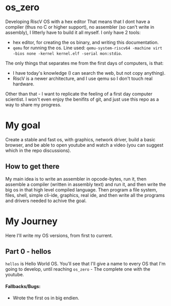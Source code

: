 # os_zero
Developing RiscV OS with a hex editor
That means that I dont have a compiler (thus no C or higher support), no assembler (so can't write in assembly), I litterly have to build it all myself. I only have 2 tools:
- hex editor, for creating the os binary, and writing this documentation.
- `qemu` for running the os. Line used: `qemu-system-riscv64 -machine virt -bios none -kernel kernel.elf -serial mon:stdio`.

The only things that separates me from the first days of computers, is that:
- I have today's knowledge (I can search the web, but not copy anything).
- RiscV is a newer architecture, and I use qemu so I don't touch real hardware.

Other than that - I want to replicate the feeling of a first day computer scientist. I won't even enjoy the benifits of git, and just use this repo as a way to share my progress.

# My goal
Create a stable and fast os, with graphics, network driver, build a basic browser, and be able to open youtube and watch a video (you can suggest which in the repo discussions).

## How to get there
My main idea is to write an assembler in opcode-bytes, run it, then assemble a compiler (written in assembly text) and run it, and then write the big os in that high level compiled language. Then program a file system, files, shell, simple cli-ide, graphics, real ide, and then write all the programs and drivers needed to achive the goal.
# My Journey
Here I'll write my OS versions, from first to current.
## Part 0 - hellos
`hellos` is Hello World OS. You'll see that I'll give a name to every OS that I'm going to develop, until reaching `os_zero` - The complete one with the youtube.

#### Fallbacks/Bugs:
- Wrote the first os in big endien.
